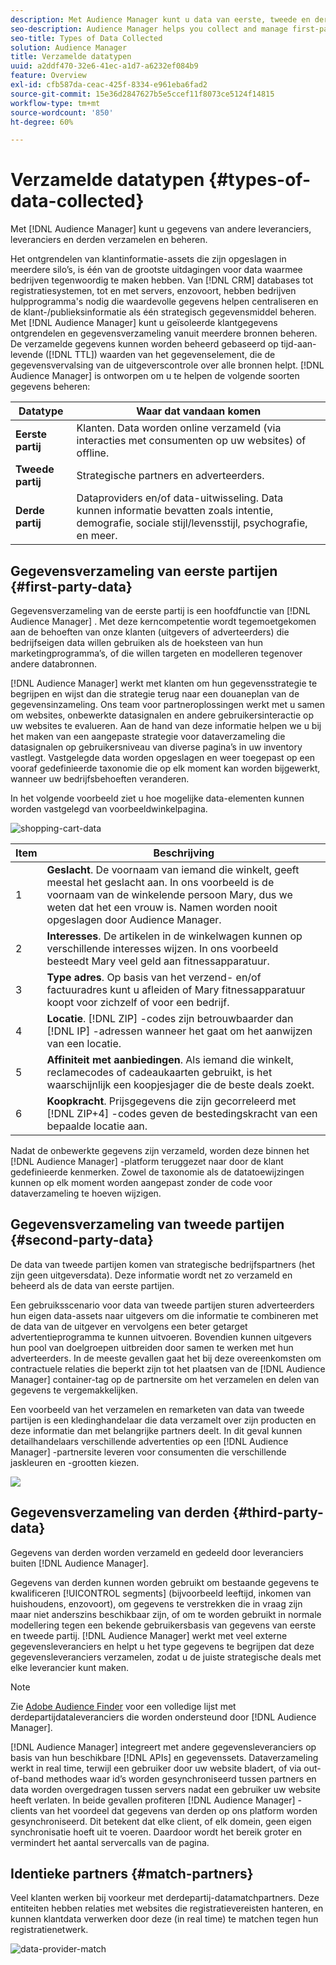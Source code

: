 ```yaml
---
description: Met Audience Manager kunt u data van eerste, tweede en derde partijen verzamelen en beheren.
seo-description: Audience Manager helps you collect and manage first-party, second-party, and third-party data.
seo-title: Types of Data Collected
solution: Audience Manager
title: Verzamelde datatypen
uuid: a2ddf470-32e6-41ec-a1d7-a6232ef084b9
feature: Overview
exl-id: cfb587da-ceac-425f-8334-e961eba6fad2
source-git-commit: 15e36d2847627b5e5ccef11f8073ce5124f14815
workflow-type: tm+mt
source-wordcount: '850'
ht-degree: 60%

---
```


# Verzamelde datatypen {#types-of-data-collected}

Met [!DNL Audience Manager] kunt u gegevens van andere leveranciers, leveranciers en derden verzamelen en beheren.

Het ontgrendelen van klantinformatie-assets die zijn opgeslagen in meerdere silo’s, is één van de grootste uitdagingen voor data waarmee bedrijven tegenwoordig te maken hebben. Van [!DNL CRM] databases tot registratiesystemen, tot en met servers, enzovoort, hebben bedrijven hulpprogramma&#39;s nodig die waardevolle gegevens helpen centraliseren en de klant-/publieksinformatie als één strategisch gegevensmiddel beheren. Met [!DNL Audience Manager] kunt u geïsoleerde klantgegevens ontgrendelen en gegevensverzameling vanuit meerdere bronnen beheren. De verzamelde gegevens kunnen worden beheerd gebaseerd op tijd-aan-levende ([!DNL TTL]) waarden van het gegevenselement, die de gegevensvervalsing van de uitgeverscontrole over alle bronnen helpt. [!DNL Audience Manager] is ontworpen om u te helpen de volgende soorten gegevens beheren:

| Datatype | Waar dat vandaan komen |
|---|---|
| **Eerste partij** | Klanten. Data worden online verzameld (via interacties met consumenten op uw websites) of offline. |
| **Tweede partij** | Strategische partners en adverteerders. |
| **Derde partij** | Dataproviders en/of data-uitwisseling. Data kunnen informatie bevatten zoals intentie, demografie, sociale stijl/levensstijl, psychografie, en meer. |

## Gegevensverzameling van eerste partijen {#first-party-data}

Gegevensverzameling van de eerste partij is een hoofdfunctie van [!DNL Audience Manager] . Met deze kerncompetentie wordt tegemoetgekomen aan de behoeften van onze klanten (uitgevers of adverteerders) die bedrijfseigen data willen gebruiken als de hoeksteen van hun marketingprogramma’s, of die willen targeten en modelleren tegenover andere databronnen.

[!DNL Audience Manager] werkt met klanten om hun gegevensstrategie te begrijpen en wijst dan die strategie terug naar een douaneplan van de gegevensinzameling. Ons team voor partneroplossingen werkt met u samen om websites, onbewerkte datasignalen en andere gebruikersinteractie op uw websites te evalueren. Aan de hand van deze informatie helpen we u bij het maken van een aangepaste strategie voor dataverzameling die datasignalen op gebruikersniveau van diverse pagina’s in uw inventory vastlegt. Vastgelegde data worden opgeslagen en weer toegepast op een vooraf gedefinieerde taxonomie die op elk moment kan worden bijgewerkt, wanneer uw bedrijfsbehoeften veranderen.

In het volgende voorbeeld ziet u hoe mogelijke data-elementen kunnen worden vastgelegd van voorbeeldwinkelpagina.

![shopping-cart-data](assets/shopping-cart-data.png)

| Item | Beschrijving |
|---|---|
| 1 | **Geslacht**. De voornaam van iemand die winkelt, geeft meestal het geslacht aan. In ons voorbeeld is de voornaam van de winkelende persoon Mary, dus we weten dat het een vrouw is. Namen worden nooit opgeslagen door Audience Manager. |
| 2 | **Interesses**. De artikelen in de winkelwagen kunnen op verschillende interesses wijzen. In ons voorbeeld besteedt Mary veel geld aan fitnessapparatuur. |
| 3 | **Type adres**. Op basis van het verzend- en/of factuuradres kunt u afleiden of Mary fitnessapparatuur koopt voor zichzelf of voor een bedrijf. |
| 4 | **Locatie**. [!DNL ZIP] -codes zijn betrouwbaarder dan [!DNL IP] -adressen wanneer het gaat om het aanwijzen van een locatie. |
| 5 | **Affiniteit met aanbiedingen**. Als iemand die winkelt, reclamecodes of cadeaukaarten gebruikt, is het waarschijnlijk een koopjesjager die de beste deals zoekt. |
| 6 | **Koopkracht**. Prijsgegevens die zijn gecorreleerd met [!DNL ZIP+4] -codes geven de bestedingskracht van een bepaalde locatie aan. |

Nadat de onbewerkte gegevens zijn verzameld, worden deze binnen het [!DNL Audience Manager] -platform teruggezet naar door de klant gedefinieerde kenmerken. Zowel de taxonomie als de datatoewijzingen kunnen op elk moment worden aangepast zonder de code voor dataverzameling te hoeven wijzigen.

## Gegevensverzameling van tweede partijen {#second-party-data}

De data van tweede partijen komen van strategische bedrijfspartners (het zijn geen uitgeversdata). Deze informatie wordt net zo verzameld en beheerd als de data van eerste partijen.

Een gebruiksscenario voor data van tweede partijen sturen adverteerders hun eigen data-assets naar uitgevers om die informatie te combineren met de data van de uitgever en vervolgens een beter getarget advertentieprogramma te kunnen uitvoeren. Bovendien kunnen uitgevers hun pool van doelgroepen uitbreiden door samen te werken met hun adverteerders. In de meeste gevallen gaat het bij deze overeenkomsten om contractuele relaties die beperkt zijn tot het plaatsen van de [!DNL Audience Manager] container-tag op de partnersite om het verzamelen en delen van gegevens te vergemakkelijken.

Een voorbeeld van het verzamelen en remarketen van data van tweede partijen is een kledinghandelaar die data verzamelt over zijn producten en deze informatie dan met belangrijke partners deelt. In dit geval kunnen detailhandelaars verschillende advertenties op een [!DNL Audience Manager] -partnersite leveren voor consumenten die verschillende jaskleuren en -grootten kiezen.

![](assets/shopping-cart-traits.png)

## Gegevensverzameling van derden {#third-party-data}

Gegevens van derden worden verzameld en gedeeld door leveranciers buiten [!DNL Audience Manager].

Gegevens van derden kunnen worden gebruikt om bestaande gegevens te kwalificeren [!UICONTROL segments] (bijvoorbeeld leeftijd, inkomen van huishoudens, enzovoort), om gegevens te verstrekken die in vraag zijn maar niet anderszins beschikbaar zijn, of om te worden gebruikt in normale modellering tegen een bekende gebruikersbasis van gegevens van eerste en tweede partij. [!DNL Audience Manager] werkt met veel externe gegevensleveranciers en helpt u het type gegevens te begrijpen dat deze gegevensleveranciers verzamelen, zodat u de juiste strategische deals met elke leverancier kunt maken.

>[!NOTE]
>
>Zie [Adobe Audience Finder](https://www.adobe-audience-finder.com/) voor een volledige lijst met derdepartijdataleveranciers die worden ondersteund door [!DNL Audience Manager].

[!DNL Audience Manager] integreert met andere gegevensleveranciers op basis van hun beschikbare [!DNL APIs] en gegevenssets. Dataverzameling werkt in real time, terwijl een gebruiker door uw website bladert, of via out-of-band methodes waar id’s worden gesynchroniseerd tussen partners en data worden overgedragen tussen servers nadat een gebruiker uw website heeft verlaten. In beide gevallen profiteren [!DNL Audience Manager] -clients van het voordeel dat gegevens van derden op ons platform worden gesynchroniseerd. Dit betekent dat elke client, of elk domein, geen eigen synchronisatie hoeft uit te voeren. Daardoor wordt het bereik groter en vermindert het aantal servercalls van de pagina.

## Identieke partners {#match-partners}

Veel klanten werken bij voorkeur met derdepartij-datamatchpartners. Deze entiteiten hebben relaties met websites die registratievereisten hanteren, en kunnen klantdata verwerken door deze (in real time) te matchen tegen hun registratienetwerk.

![data-provider-match](assets/data-provider-match.png)
